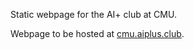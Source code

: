 Static webpage for the AI+ club at CMU.

Webpage to be hosted at [cmu.aiplus.club](http://cmu.aiplus.club).
